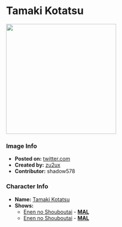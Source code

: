 # Tamaki Kotatsu

<img src="https://raw.githubusercontent.com/shadow578/Project-Padoru/master/Padoru/fire-force-tamaki-kotatsu.png" height="300">

### Image Info
* **Posted on:**     [twitter.com](https://twitter.com/zu2ux/status/1203474884841680896)
* **Created by:**    [zu2ux](https://github.com/shadow578/Project-Padoru/blob/master/table-of-contents/creators/zu2ux.md)
* **Contributor:**   shadow578

### Character Info
* **Name:**   [Tamaki Kotatsu](https://myanimelist.net/character/135798)
* **Shows:**
  * [Enen no Shouboutai](https://github.com/shadow578/Project-Padoru/blob/master/table-of-contents/shows/EnennoShouboutai.md) - [__MAL__](https://myanimelist.net/anime/38671/Enen_no_Shouboutai)
  * [Enen no Shouboutai](https://github.com/shadow578/Project-Padoru/blob/master/table-of-contents/shows/EnennoShouboutai.md) - [__MAL__](https://myanimelist.net/manga/91037/Enen_no_Shouboutai)


